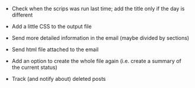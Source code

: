 * Check when the scrips was run last time; add the title only if the day is different

* Add a little CSS to the output file

* Send more detailed information in the email (maybe divided by sections)

* Send html file attached to the email

* Add an option to create the whole file again (i.e. create a summary of the current status)

* Track (and notify about) deleted posts
